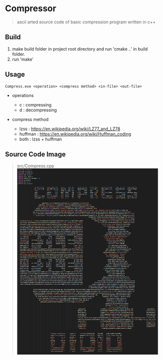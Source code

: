 # Compressor
> ascii arted source code of basic compression program written in c++

## Build
1. make build folder in project root directory and run 'cmake ..' in build folder.
2. run 'make'

## Usage
    Compress.exe <operation> <compress method> <in-file> <out-file>

* operations
  * c : compressing
  * d : decompressing

* compress method
  * lzss : <https://en.wikipedia.org/wiki/LZ77_and_LZ78>
  * huffman : <https://en.wikipedia.org/wiki/Huffman_coding>
  * both : lzss + huffman

## Source Code Image
>src/Compress.cpp
![Alt text](./codeimg.jpg)
